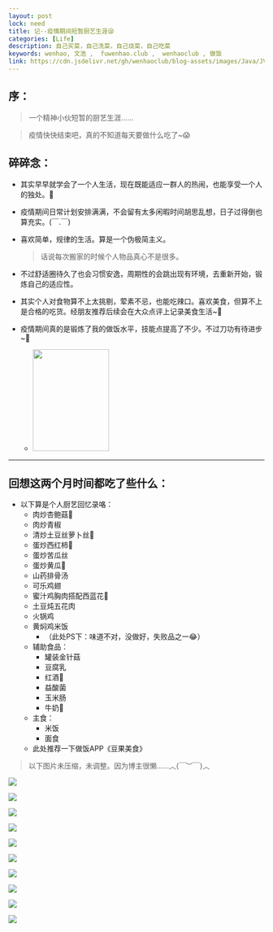 ```yaml
---
layout: post
lock: need
title: 记--疫情期间短暂厨艺生涯😪
categories: [Life]
description: 自己买菜，自己洗菜，自己烧菜，自己吃菜
keywords: wenhao, 文浩 ,  fuwenhao.club ,  wenhaoclub , 做饭
link: https://cdn.jsdelivr.net/gh/wenhaoclub/blog-assets/images/Java/JVM/head2.jpg
---
```



## 序：
> 一个精神小伙短暂的厨艺生涯……

> 疫情快快结束吧，真的不知道每天要做什么吃了~😱

## 碎碎念：

- 其实早早就学会了一个人生活，现在既能适应一群人的热闹，也能享受一个人的独处。🤞 

- 疫情期间日常计划安排满满，不会留有太多闲暇时间胡思乱想，日子过得倒也算充实。(￣.￣)

- 喜欢简单，规律的生活。算是一个伪极简主义。
	> 话说每次搬家的时候个人物品真心不是很多。

- 不过舒适圈待久了也会习惯安逸，周期性的会跳出现有环境，去重新开始，锻炼自己的适应性。

- 其实个人对食物算不上太挑剔，荤素不忌，也能吃辣口。喜欢美食，但算不上是合格的吃货。经朋友推荐后续会在大众点评上记录美食生活~🤗

-  疫情期间真的是锻炼了我的做饭水平，技能点提高了不少。不过刀功有待进步~🤔
	- <img src="https://cdn.jsdelivr.net/gh/wenhaoclub/blog-assets/images/Life/food/gaoxiao01.png" width="150" height="200">

---

## 回想这两个月时间都吃了些什么：
- 以下算是个人厨艺回忆录咯：
	-  肉炒杏鲍菇🍄
	-  肉炒青椒
	-  清炒土豆丝萝卜丝🥔
	-  蛋炒西红柿🍅
	-  蛋炒苦瓜丝
	-  蛋炒黄瓜🥒
	-  山药排骨汤
	-  可乐鸡翅
	-  蜜汁鸡胸肉搭配西蓝花🥦
	-  土豆炖五花肉
	-  火锅鸡
	-  黄焖鸡米饭
		-  （此处PS下：味道不对，没做好，失败品之一😂）
	-  辅助食品：
		-  罐装金针菇
		-  豆腐乳
		-  红酒🍷
		-  益酸菌
		-  玉米肠
		-  牛奶🥛
	-  主食：
		-  米饭
		-  面食
	-  此处推荐一下做饭APP《豆果美食》

> 以下图片未压缩，未调整。因为博主很懒……︿(￣︶￣)︿

![](https://cdn.jsdelivr.net/gh/wenhaoclub/blog-assets/images/Life/food/IMG_0262.JPG)

![](https://cdn.jsdelivr.net/gh/wenhaoclub/blog-assets/images/Life/food/IMG_0474.JPG)

![](https://cdn.jsdelivr.net/gh/wenhaoclub/blog-assets/images/Life/food/IMG_0758.JPG)

![](https://cdn.jsdelivr.net/gh/wenhaoclub/blog-assets/images/Life/food/IMG_1457.JPG)

![](https://cdn.jsdelivr.net/gh/wenhaoclub/blog-assets/images/Life/food/IMG_4856.JPG)

![](https://cdn.jsdelivr.net/gh/wenhaoclub/blog-assets/images/Life/food/IMG_6076.JPG)

![](https://cdn.jsdelivr.net/gh/wenhaoclub/blog-assets/images/Life/food/IMG_7554.JPG)

![](https://cdn.jsdelivr.net/gh/wenhaoclub/blog-assets/images/Life/food/IMG_9513.JPG)

![](https://cdn.jsdelivr.net/gh/wenhaoclub/blog-assets/images/Life/food/IMG_9847.JPG)

![](https://cdn.jsdelivr.net/gh/wenhaoclub/blog-assets/images/Life/food/IMG_9433.JPG)

<!--<img src="https://cdn.jsdelivr.net/gh/wenhaoclub/blog-assets/images/Life/food/IMG_0262.JPG" width="150" height="250">
-->

<!--<img src="https://cdn.jsdelivr.net/gh/wenhaoclub/blog-assets/images/Life/food/IMG_0474.JPG" width="150" height="250">-->

<!--<img src="https://cdn.jsdelivr.net/gh/wenhaoclub/blog-assets/images/Life/food/IMG_0758.JPG" width="150" height="250">
-->
<!--<img src="https://cdn.jsdelivr.net/gh/wenhaoclub/blog-assets/images/Life/food/IMG_1457.JPG" width="150" height="250">
-->
<!--<img src="https://cdn.jsdelivr.net/gh/wenhaoclub/blog-assets/images/Life/food/IMG_4856JPG" width="150" height="250">-->

<!--<img src="https://cdn.jsdelivr.net/gh/wenhaoclub/blog-assets/images/Life/food/IMG_6076.JPG" width="150" height="250">

<img src="https://cdn.jsdelivr.net/gh/wenhaoclub/blog-assets/images/Life/food/IMG_7554.JPG" width="150" height="250">

<img src="https://cdn.jsdelivr.net/gh/wenhaoclub/blog-assets/images/Life/food/IMG_9513.JPG" width="150" height="250">

<img src="https://cdn.jsdelivr.net/gh/wenhaoclub/blog-assets/images/Life/food/IMG_9847.JPG" width="150" height="250">
-->





<script src="https://my.openwrite.cn/js/readmore.js" type="text/javascript"></script>
<script>
    const btw = new BTWPlugin();
    btw.init({
        id: 'container-1',
        blogId: '22645-1591856403112-769',
        name: '似水似流年',
        qrcode: 'https://s1.ax1x.com/2020/06/04/tBkyU1.jpg',
        keyword: '文浩',
    });
</script>